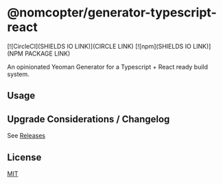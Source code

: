 # @nomcopter/generator-typescript-react
[![CircleCI](SHIELDS IO LINK)](CIRCLE LINK)
[![npm](SHIELDS IO LINK)](NPM PACKAGE LINK)

An opinionated Yeoman Generator for a Typescript + React ready build system.

## Usage

## Upgrade Considerations / Changelog

See [Releases](https://github.com/palantir/react-mosaic/releases)

## License
[MIT](./LICENSE)
